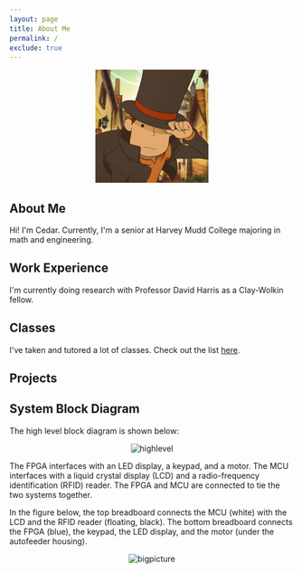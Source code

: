 ```yaml
---
layout: page
title: About Me
permalink: /
exclude: true
---
```


<div style="text-align: center">
  <img src="./assets/img/Logo.png" alt="logo" width="200" />
</div>

## About Me

Hi! I'm Cedar. Currently, I'm a senior at Harvey Mudd College majoring in math and engineering.

## Work Experience

I'm currently doing research with Professor David Harris as a Clay-Wolkin fellow. 

## Classes

I've taken and tutored a lot of classes. Check out the list [here](https://cturek.github.io/home/Classes.html).

## Projects



## System Block Diagram

The high level block diagram is shown below:

<div style="text-align: center">
  <img src="assets/schematics/highlevel.jpg" alt="highlevel" width="500" />
</div>

The FPGA interfaces with an LED display, a keypad, and a motor. The MCU interfaces with a liquid crystal display (LCD) and a radio-frequency identification (RFID) reader. The FPGA and MCU are connected to tie the two systems together. 

In the figure below, the top breadboard connects the MCU (white) with the LCD and the RFID reader (floating, black). The bottom breadboard connects the FPGA (blue), the keypad, the LED display, and the motor (under the autofeeder housing).
<div style="text-align: center">
  <img src="assets/img/bigpicture.jpg" alt="bigpicture" width="1000" />
</div>
